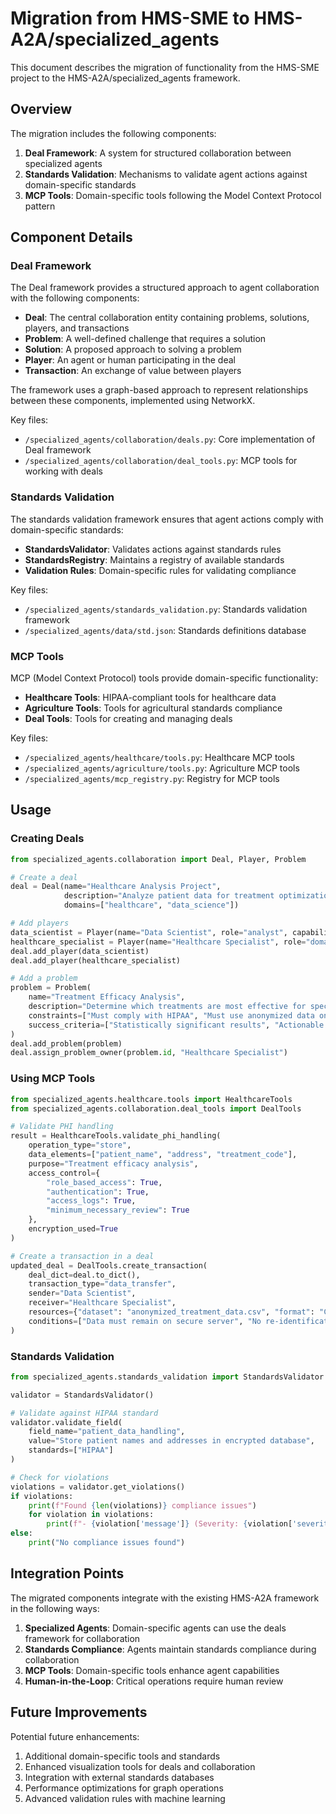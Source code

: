 # Migration from HMS-SME to HMS-A2A/specialized_agents

This document describes the migration of functionality from the HMS-SME project to the HMS-A2A/specialized_agents framework.

## Overview

The migration includes the following components:

1. **Deal Framework**: A system for structured collaboration between specialized agents
2. **Standards Validation**: Mechanisms to validate agent actions against domain-specific standards
3. **MCP Tools**: Domain-specific tools following the Model Context Protocol pattern

## Component Details

### Deal Framework

The Deal framework provides a structured approach to agent collaboration with the following components:

- **Deal**: The central collaboration entity containing problems, solutions, players, and transactions
- **Problem**: A well-defined challenge that requires a solution
- **Solution**: A proposed approach to solving a problem
- **Player**: An agent or human participating in the deal
- **Transaction**: An exchange of value between players

The framework uses a graph-based approach to represent relationships between these components, implemented using NetworkX.

Key files:
- `/specialized_agents/collaboration/deals.py`: Core implementation of Deal framework
- `/specialized_agents/collaboration/deal_tools.py`: MCP tools for working with deals

### Standards Validation

The standards validation framework ensures that agent actions comply with domain-specific standards:

- **StandardsValidator**: Validates actions against standards rules
- **StandardsRegistry**: Maintains a registry of available standards
- **Validation Rules**: Domain-specific rules for validating compliance

Key files:
- `/specialized_agents/standards_validation.py`: Standards validation framework
- `/specialized_agents/data/std.json`: Standards definitions database

### MCP Tools

MCP (Model Context Protocol) tools provide domain-specific functionality:

- **Healthcare Tools**: HIPAA-compliant tools for healthcare data
- **Agriculture Tools**: Tools for agricultural standards compliance
- **Deal Tools**: Tools for creating and managing deals

Key files:
- `/specialized_agents/healthcare/tools.py`: Healthcare MCP tools
- `/specialized_agents/agriculture/tools.py`: Agriculture MCP tools
- `/specialized_agents/mcp_registry.py`: Registry for MCP tools

## Usage

### Creating Deals

```python
from specialized_agents.collaboration import Deal, Player, Problem

# Create a deal
deal = Deal(name="Healthcare Analysis Project", 
            description="Analyze patient data for treatment optimization",
            domains=["healthcare", "data_science"])

# Add players
data_scientist = Player(name="Data Scientist", role="analyst", capabilities=["data_analysis", "model_building"])
healthcare_specialist = Player(name="Healthcare Specialist", role="domain_expert", capabilities=["medical_knowledge", "patient_care"])
deal.add_player(data_scientist)
deal.add_player(healthcare_specialist)

# Add a problem
problem = Problem(
    name="Treatment Efficacy Analysis",
    description="Determine which treatments are most effective for specific patient profiles",
    constraints=["Must comply with HIPAA", "Must use anonymized data only"],
    success_criteria=["Statistically significant results", "Actionable recommendations"]
)
deal.add_problem(problem)
deal.assign_problem_owner(problem.id, "Healthcare Specialist")
```

### Using MCP Tools

```python
from specialized_agents.healthcare.tools import HealthcareTools
from specialized_agents.collaboration.deal_tools import DealTools

# Validate PHI handling
result = HealthcareTools.validate_phi_handling(
    operation_type="store",
    data_elements=["patient_name", "address", "treatment_code"],
    purpose="Treatment efficacy analysis",
    access_control={
        "role_based_access": True,
        "authentication": True,
        "access_logs": True,
        "minimum_necessary_review": True
    },
    encryption_used=True
)

# Create a transaction in a deal
updated_deal = DealTools.create_transaction(
    deal_dict=deal.to_dict(),
    transaction_type="data_transfer",
    sender="Data Scientist",
    receiver="Healthcare Specialist",
    resources={"dataset": "anonymized_treatment_data.csv", "format": "CSV"},
    conditions=["Data must remain on secure server", "No re-identification attempts"]
)
```

### Standards Validation

```python
from specialized_agents.standards_validation import StandardsValidator

validator = StandardsValidator()

# Validate against HIPAA standard
validator.validate_field(
    field_name="patient_data_handling",
    value="Store patient names and addresses in encrypted database",
    standards=["HIPAA"]
)

# Check for violations
violations = validator.get_violations()
if violations:
    print(f"Found {len(violations)} compliance issues")
    for violation in violations:
        print(f"- {violation['message']} (Severity: {violation['severity']})")
else:
    print("No compliance issues found")
```

## Integration Points

The migrated components integrate with the existing HMS-A2A framework in the following ways:

1. **Specialized Agents**: Domain-specific agents can use the deals framework for collaboration
2. **Standards Compliance**: Agents maintain standards compliance during collaboration
3. **MCP Tools**: Domain-specific tools enhance agent capabilities
4. **Human-in-the-Loop**: Critical operations require human review

## Future Improvements

Potential future enhancements:

1. Additional domain-specific tools and standards
2. Enhanced visualization tools for deals and collaboration
3. Integration with external standards databases
4. Performance optimizations for graph operations
5. Advanced validation rules with machine learning